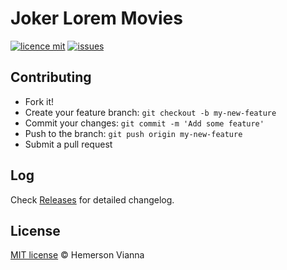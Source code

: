 # Joker Lorem Movies

[![licence mit](https://img.shields.io/badge/license-MIT-blue.svg?style=flat-square)](http://hemersonvianna.mit-license.org/)
[![issues](https://img.shields.io/github/issues/joker-solutions/joker-loremmovies.svg?style=flat-square)](https://github.com/joker-solutions/joker-loremmovies/issues)

## Contributing

- Fork it!
- Create your feature branch: `git checkout -b my-new-feature`
- Commit your changes: `git commit -m 'Add some feature'`
- Push to the branch: `git push origin my-new-feature`
- Submit a pull request

## Log

Check [Releases](https://github.com/joker-solutions/joker-loremmovies/releases) for detailed changelog.

## License

[MIT license](http://hemersonvianna.mit-license.org/) © Hemerson Vianna
